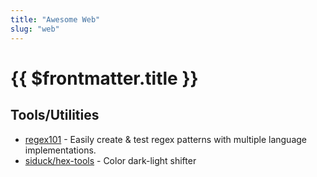 ```yaml
---
title: "Awesome Web"
slug: "web"
---
```


# {{ $frontmatter.title }}

## Tools/Utilities

* [regex101](https://regex101.com) - Easily create & test regex patterns with multiple language implementations.
* [siduck/hex-tools](https://siduck.github.io/hex-tools) - Color dark-light shifter
